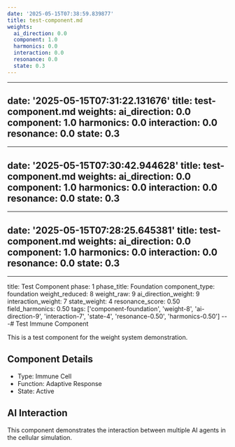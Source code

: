 ```yaml
---
date: '2025-05-15T07:38:59.839877'
title: test-component.md
weights:
  ai_direction: 0.0
  component: 1.0
  harmonics: 0.0
  interaction: 0.0
  resonance: 0.0
  state: 0.3
---
```

---
date: '2025-05-15T07:31:22.131676'
title: test-component.md
weights:
  ai_direction: 0.0
  component: 1.0
  harmonics: 0.0
  interaction: 0.0
  resonance: 0.0
  state: 0.3
---
---
date: '2025-05-15T07:30:42.944628'
title: test-component.md
weights:
  ai_direction: 0.0
  component: 1.0
  harmonics: 0.0
  interaction: 0.0
  resonance: 0.0
  state: 0.3
---
---
date: '2025-05-15T07:28:25.645381'
title: test-component.md
weights:
  ai_direction: 0.0
  component: 1.0
  harmonics: 0.0
  interaction: 0.0
  resonance: 0.0
  state: 0.3
---
---
title: Test Component
phase: 1
phase_title: Foundation
component_type: foundation
weight_reduced: 8
weight_raw: 9
ai_direction_weight: 9
interaction_weight: 7
state_weight: 4
resonance_score: 0.50
field_harmonics: 0.50
tags: ['component-foundation', 'weight-8', 'ai-direction-9', 'interaction-7', 'state-4', 'resonance-0.50', 'harmonics-0.50']
---# Test Immune Component

This is a test component for the weight system demonstration.

## Component Details

- Type: Immune Cell
- Function: Adaptive Response
- State: Active

## AI Interaction

This component demonstrates the interaction between multiple AI agents in the cellular simulation. 